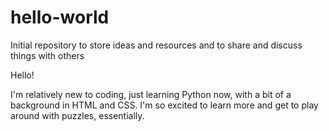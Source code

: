 # hello-world
Initial repository to store ideas and resources and to share and discuss things with others

Hello!

I'm relatively new to coding, just learning Python now, with a bit of a background in HTML and CSS. I'm so excited to learn more and get to play around with puzzles, essentially.
